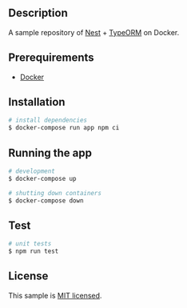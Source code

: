 ## Description

A sample repository of [Nest](https://github.com/nestjs/nest) + [TypeORM](https://github.com/typeorm/typeorm) on Docker.

## Prerequirements

- [Docker](https://www.docker.com/)

## Installation

```bash
# install dependencies
$ docker-compose run app npm ci
```

## Running the app

```bash
# development
$ docker-compose up

# shutting down containers
$ docker-compose down
```

## Test

```bash
# unit tests
$ npm run test
```

## License

This sample is [MIT licensed](LICENSE).

